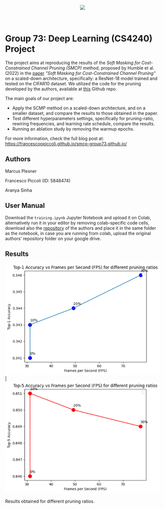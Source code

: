 <p align="center">
  <img src="https://d2k0ddhflgrk1i.cloudfront.net/Websections/Huisstijl/Bouwstenen/Logo/02-Visual-Bouwstenen-Logo-Varianten-v1.png"/><br>
  <br><br>
</p>

# Group 73: Deep Learning (CS4240) Project
The project aims at reproducing the results of the <em>Soft Masking for Cost-Constrained Channel Pruning (SMCP)</em> method, proposed by Humble et al. (2022) in the [paper](https://arxiv.org/pdf/2211.02206.pdf) <em>"Soft Masking for Cost-Constrained Channel Pruning"</em> on a scaled-down architecture, specifically: a ResNet-18 model trained and tested on the CIFAR10 dataset. We utilized the code for the pruning developed by the authors, available at [this](https://github.com/NVlabs/SMCP) Github repo.

The main goals of our project are:
- Apply the SCMP method on a scaled-down architecture, and on a smaller dataset, and compare the results to those obtained in the paper.
- Test different hyperparameters settings, specifically for pruning-ratio, rewiring frequencies, and learning rate schedule, compare the results.
- Running an ablation study by removing the warmup epochs.

For more information, check the full blog post at: https://francescoopiccoli.github.io/smcp-group73.github.io/

## Authors

Marcus Plesner

Francesco Piccoli (ID: 5848474)

Aranya Sinha

## User Manual

Download the <code>training.ipynb</code> Jupyter Notebook and upload it on Colab, alternatively run it in your editor by removing colab-specific code cells, download also the [repository](https://github.com/NVlabs/SMCP) of the authors and place it in the same folder as the notebook, in case you are running from colab, upload the original authors' repository folder on your google drive.

## Results
![a](https://raw.githubusercontent.com/francescoopiccoli/smcp-DL-project/main/Images/top1_acc_pruning_ratio.png) | ![a](https://raw.githubusercontent.com/francescoopiccoli/smcp-DL-project/main/Images/top5_acc_pruning_ratio.png)

Results obtained for different pruning ratios.
